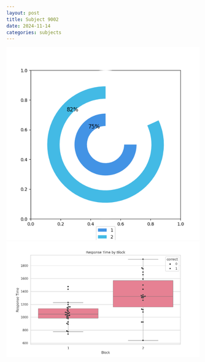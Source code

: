```yaml
---
layout: post
title: Subject 9002
date: 2024-11-14
categories: subjects
---
```


![](data/9002/run-6/9002__acc_test.png)
![](data/9002/run-6/9002_rt.png)

